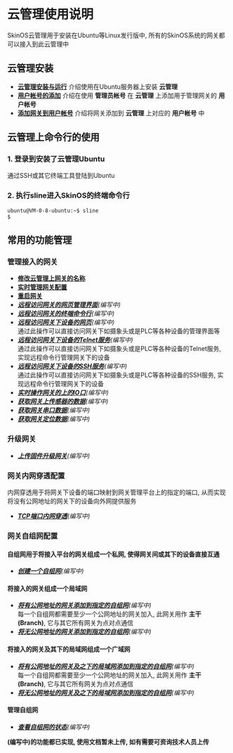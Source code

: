 

# 云管理使用说明   
SkinOS云管理用于安装在Ubuntu等Linux发行版中, 所有的SkinOS系统的网关都可以接入到此云管理中   

## 云管理安装   
- **[云管理安装与运行](./cloud/install_cn.md)** 介绍使用在Ubuntu服务器上安装 **云管理**    
- **[用户帐号的添加](./cloudtui/add_user_cn.md)** 介绍在使用 **管理员帐号** 在 **云管理** 上添加用于管理网关的 **用户帐号**    
- **[添加网关到用户帐号](./cloudtui/add_gateway_cn.md)** 介绍将网关添加到 **云管理** 上对应的 **用户帐号** 中   

## 云管理上命令行的使用  

### 1. 登录到安装了云管理Ubuntu    
通过SSH或其它终端工具登陆到Ubuntu   

### 2. 执行sline进入SkinOS的终端命令行   
```
ubuntu@VM-0-8-ubuntu:~$ sline
$
```   

## 常用的功能管理   

### 管理接入的网关   
- **[修改云管理上网关的名称](./cloudtui/gateway_name_cn.md)**   
- **[实时管理网关配置](./cloudtui/gateway_config_manage_cn.md)**   
- **[重启网关](./cloudtui/gateway_reboot_cn.md)**   
- ***[远程访问网关的网页管理界面](./cloud/gateway_config_ui_cn.md)**(编写中)*   
- ***[远程访问网关的终端命令行](./cloud/gateway_config_cmd_cn.md)**(编写中)*   
- ***[远程访问网关下设备的网页](./cloud/gateway_device_ui_cn.md)**(编写中)*   
    通过此操作可以直接访问网关下如摄象头或是PLC等各种设备的管理界面等   
- ***[远程访问网关下设备的Telnet服务](./cloud/gateway_device_telnet_cn.md)**(编写中)*   
    通过此操作可以直接访问网关下如摄象头或是PLC等各种设备的Telnet服务, 实现远程命令行管理网关下的设备   
- ***[远程访问网关下设备的SSH服务](./cloud/gateway_device_ssh_cn.md)**(编写中)*   
    通过此操作可以直接访问网关下如摄象头或是PLC等各种设备的SSH服务, 实现远程命令行管理网关下的设备   
- ***[实时操作网关的上的IO口](./wifi/ssid_cn.md)**(编写中)*   
- ***[获取网关上传感器的数据](./wifi/ssid_cn.md)**(编写中)*   
- ***[获取网关串口数据](./wifi/ssid_cn.md)**(编写中)*   
- ***[获取网关定位数据](./wifi/ssid_cn.md)**(编写中)*   

### 升级网关   
- ***[上传固件升级网关](./cloud/gateway_update_cn.md)**(编写中)*    

### 网关内网穿透配置    
内网穿透用于将网关下设备的端口映射到网关管理平台上的指定的端口, 从而实现将没有公网地址的网关下的设备向外网提供服务   
- ***[TCP端口内网穿透](./cloud/add_tcpmap_cn.md)**(编写中)*    

### 网关自组网配置    
#### 自组网用于将接入平台的网关组成一个私网, 使得网关间或其下的设备直接互通   
- ***[创建一个自组网](./cloud/add_network_cn.md)**(编写中)*    

#### 将接入的网关组成一个局域网   
- ***[将有公网地址的网关添加到指定的自组网](./cloud/network_add_branch_cn.md)**(编写中)*   
    每一个自组网都需要至少一个公网地址的网关加入, 此网关用作 **主干(Branch)**, 它与其它所有网关为点对点通信     
- ***[将无公网地址的网关添加到指定的自组网](./cloud/network_add_leaf_cn.md)**(编写中)*    

#### 将接入的网关及其下的局域网组成一个广域网   
- ***[将有公网地址的网关及之下的局域网添加到指定的自组网](./cloud/network_add_netbranch_cn.md)**(编写中)*   
    每一个自组网都需要至少一个公网地址的网关加入, 此网关用作 **主干(Branch)**, 它与其它所有网关为点对点通信     
- ***[将无公网地址的网关及之下的局域网添加到指定的自组网](./cloud/network_add_netleaf_cn.md)**(编写中)*    

#### 管理自组网   
- ***[查看自组网的状态](./cloud/network_status_cn.md)**(编写中)*    

**(编写中)的功能都已实现, 使用文档暂未上传, 如有需要可资询技术人员上传**
